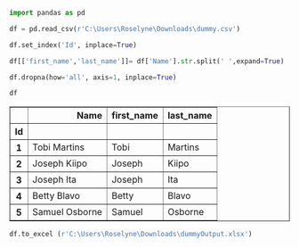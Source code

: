 ```python
import pandas as pd
```


```python
df = pd.read_csv(r'C:\Users\Roselyne\Downloads\dummy.csv')
```


```python
df.set_index('Id', inplace=True)
```


```python
df[['first_name','last_name']]= df['Name'].str.split(' ',expand=True)
```


```python
df.dropna(how='all', axis=1, inplace=True)
```


```python
df
```




<div>
<style scoped>
    .dataframe tbody tr th:only-of-type {
        vertical-align: middle;
    }

    .dataframe tbody tr th {
        vertical-align: top;
    }

    .dataframe thead th {
        text-align: right;
    }
</style>
<table border="1" class="dataframe">
  <thead>
    <tr style="text-align: right;">
      <th></th>
      <th>Name</th>
      <th>first_name</th>
      <th>last_name</th>
    </tr>
    <tr>
      <th>Id</th>
      <th></th>
      <th></th>
      <th></th>
    </tr>
  </thead>
  <tbody>
    <tr>
      <th>1</th>
      <td>Tobi Martins</td>
      <td>Tobi</td>
      <td>Martins</td>
    </tr>
    <tr>
      <th>2</th>
      <td>Joseph Kiipo</td>
      <td>Joseph</td>
      <td>Kiipo</td>
    </tr>
    <tr>
      <th>3</th>
      <td>Joseph Ita</td>
      <td>Joseph</td>
      <td>Ita</td>
    </tr>
    <tr>
      <th>4</th>
      <td>Betty Blavo</td>
      <td>Betty</td>
      <td>Blavo</td>
    </tr>
    <tr>
      <th>5</th>
      <td>Samuel Osborne</td>
      <td>Samuel</td>
      <td>Osborne</td>
    </tr>
  </tbody>
</table>
</div>




```python
df.to_excel (r'C:\Users\Roselyne\Downloads\dummyOutput.xlsx')
```


```python

```
